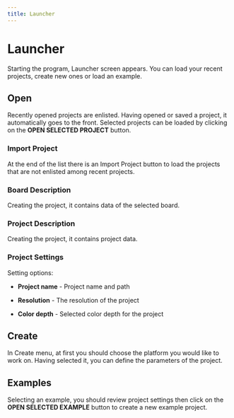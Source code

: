 ```yaml
---
title: Launcher
---
```


# Launcher

Starting the program, Launcher screen appears. You can load your recent projects, create new ones or load an example.

## Open

Recently opened projects are enlisted. Having opened or saved a project, it automatically goes to the front. Selected projects can be loaded by clicking on the **OPEN SELECTED PROJECT** button.

### Import Project

At the end of the list there is an Import Project button to load the projects that are not enlisted among recent projects.

### Board Description

Creating the project, it contains data of the selected board.

### Project Description

Creating the project, it contains project data.

### Project Settings

Setting options:

- **Project name** - Project name and path

- **Resolution** - The resolution of the project

- **Color depth** - Selected color depth for the project

## Create

In Create menu, at first you should choose the platform you would like to work on. Having selected it, you can define the parameters of the project.

## Examples

Selecting an example, you should review project settings then click on the **OPEN SELECTED EXAMPLE** button to create a new example project.